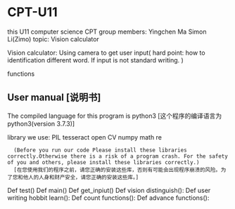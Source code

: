 # CPT-U11
this U11 computer science CPT
group members:
      Yingchen Ma
       Simon Li(Zimo)
topic: Vision calculator

Vision calculator:
    Using camera to get user input( hard point: how to identification different word. If input is not standard writing. )

functions

User manual [说明书]
--------------------------------------------------------------------------
The compiled language for this program is python3
[这个程序的编译语言为python3(version 3.7.3)] 

library we use:
      PIL
      tesseract 
      open CV
      numpy
      math
      re
      
      (Before you run our code Please install these libraries correctly.Otherwise there is a risk of a program crash. For the safety of you and others, please install these libraries correctly.)
      [在您使用我们的程序之前，请您正确的安装这些库，否则有可能会出现程序崩溃的风险。为了您和他人的人身和财产安全，请您正确的安装这些库。]



Def test()
Def main()
Def get_inpiut() 
Def vision distinguish():
Def user writing hobbit learn():
Def count functions(): 
Def advance functions():
